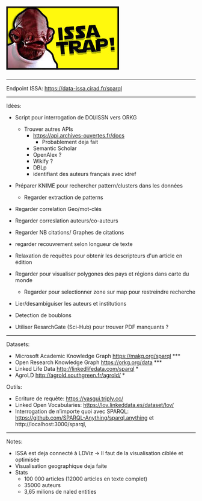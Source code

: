# ![ISSA TRAP !!!](./ackbar.jpg)

---

Endpoint ISSA: https://data-issa.cirad.fr/sparql

---

Idées:
- Script pour interrogation de DOI/ISSN vers ORKG
    - Trouver autres APIs
        - https://api.archives-ouvertes.fr/docs
            - Probablement deja fait
        - Semantic Scholar
        - OpenAlex ?
        - Wikify ?
        - DBLp
        - identifiant des auteurs français avec idref
- Préparer KNIME pour rechercher pattern/clusters dans les données
    - Regarder extraction de patterns
- Regarder correlation Geo/mot-clés
- Regarder correslation auteurs/co-auteurs
- Regarder NB citations/ Graphes de citations
- regarder recouvrement selon longueur de texte
- Relaxation de requêtes pour obtenir les descripteurs d'un article en édition
- Regarder pour visualiser polygones des pays et régions dans carte du monde
    - Regarder pour selectionner zone sur map pour restreindre recherche

- Lier/desambiguiser les auteurs et institutions
- Detection de boublons
- Utiliser ResarchGate (Sci-Hub) pour trouver PDF manquants ?

---

Datasets:
- Microsoft Academic Knowledge Graph  https://makg.org/sparql ***
- Open Research Knowledge Graph https://orkg.org/data ***
- Linked Life Data http://linkedlifedata.com/sparql *
- AgroLD http://agrold.southgreen.fr/agrold/ *

Outils:
- Ecriture de requête: https://yasgui.triply.cc/
- Linked Open Vocabularies: https://lov.linkeddata.es/dataset/lov/
- Interrogation de n’importe quoi avec SPARQL: https://github.com/SPARQL-Anything/sparql.anything et http://localhost:3000/sparql,

---
Notes:
- ISSA est deja connecté à LDViz -> Il faut de la visualisation ciblée et optimisée
- Visualisation geographique deja faite
- Stats
    - 100 000 articles (12000 articles en texte complet)
    - 35000 auteurs
    - 3,65 milions de naled entities
